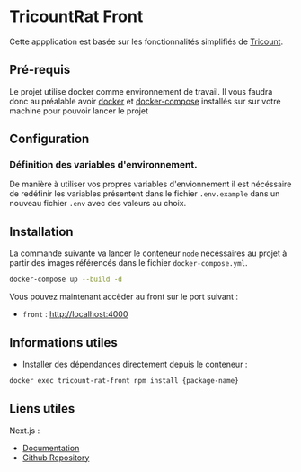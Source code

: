 # TricountRat Front

Cette appplication est basée sur les fonctionnalités simplifiés de [Tricount](https://www.tricount.com/fr/faire-les-comptes-entre-amis).

## Pré-requis

Le projet utilise docker comme environnement de travail.
Il vous faudra donc au préalable avoir [docker](https://docs.docker.com/engine/install/) et [docker-compose](https://docs.docker.com/compose/install/) installés sur sur votre machine pour pouvoir lancer le projet

## Configuration

### Définition des variables d'environnement.

De manière à utiliser vos propres variables d'envionnement il est nécéssaire de redéfinir les variables présentent dans le fichier `.env.example` dans un nouveau fichier `.env` avec des valeurs au choix.

## Installation

La commande suivante va lancer le conteneur `node` nécéssaires au projet à partir des images référencés dans le fichier `docker-compose.yml`.

```bash
docker-compose up --build -d
```

Vous pouvez maintenant accèder au front sur le port suivant : 

- `front` : [http://localhost:4000](http://localhost:4000)

## Informations utiles

- Installer des dépendances directement depuis le conteneur : 

```bash
docker exec tricount-rat-front npm install {package-name}
```

## Liens utiles

Next.js : 
 - [Documentation](https://nextjs.org/docs)
 - [Github Repository](https://github.com/vercel/next.js/)